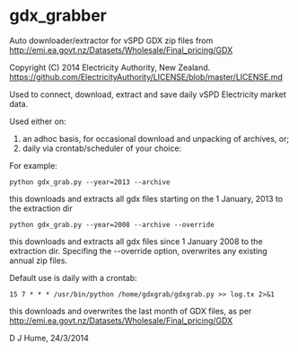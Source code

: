 gdx_grabber
===========

Auto downloader/extractor for  vSPD GDX zip files from
http://emi.ea.govt.nz/Datasets/Wholesale/Final_pricing/GDX

Copyright (C) 2014 Electricity Authority, New Zealand.
https://github.com/ElectricityAuthority/LICENSE/blob/master/LICENSE.md

Used to connect, download, extract and save daily vSPD Electricity market data.

Used either on:
  1. an adhoc basis, for occasional download and unpacking of archives, or;
  2. daily via crontab/scheduler of your choice:

For example:

    python gdx_grab.py --year=2013 --archive

this downloads and extracts all gdx files starting on the 1 January, 2013 to the
extraction dir

    python gdx_grab.py --year=2008 --archive --override
this downloads and extracts all gdx files since 1 January 2008 to the extraction
dir.  Specifing the --override option, overwrites any existing annual zip files. 

Default use is daily with a crontab:

    15 7 * * * /usr/bin/python /home/gdxgrab/gdxgrab.py >> log.tx 2>&1
this downloads and overwrites the last month of GDX files, as per
http://emi.ea.govt.nz/Datasets/Wholesale/Final_pricing/GDX

D J Hume, 24/3/2014
